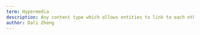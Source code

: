 ```yaml
---
term: Hypermedia
description: Any content type which allows entities to link to each other in a standardized way, making other entities discoverable from a client without out-of-band information. 
author: Dali Zheng
---
```

